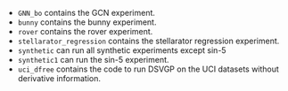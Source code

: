 
- `GNN_bo` contains the GCN experiment.
- `bunny` contains the bunny experiment.
- `rover` contains the rover experiment.
- `stellarator_regression` contains the stellarator regression experiment.
- `synthetic` can run all synthetic experiments except sin-5
- `synthetic1` can run the sin-5 experiment.
- `uci_dfree` contains the code to run DSVGP on the UCI datasets without derivative information.
